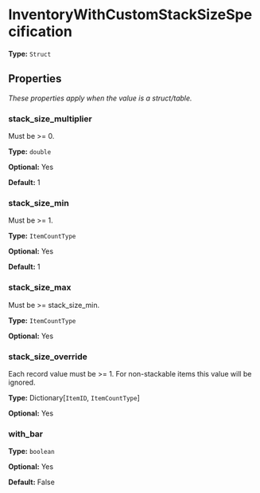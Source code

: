 # InventoryWithCustomStackSizeSpecification

**Type:** `Struct`

## Properties

*These properties apply when the value is a struct/table.*

### stack_size_multiplier

Must be >= 0.

**Type:** `double`

**Optional:** Yes

**Default:** 1

### stack_size_min

Must be >= 1.

**Type:** `ItemCountType`

**Optional:** Yes

**Default:** 1

### stack_size_max

Must be >= stack_size_min.

**Type:** `ItemCountType`

**Optional:** Yes

### stack_size_override

Each record value must be >= 1. For non-stackable items this value will be ignored.

**Type:** Dictionary[`ItemID`, `ItemCountType`]

**Optional:** Yes

### with_bar

**Type:** `boolean`

**Optional:** Yes

**Default:** False

